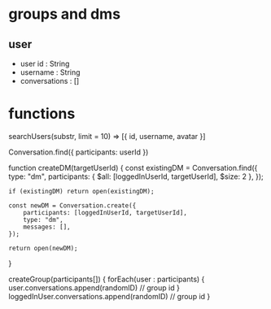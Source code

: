 # groups and dms

<!-- ## groups

- set of users
- array of messages
- group id
- group name

## dms

- two users
- array of messages -->

<!-- ## conversation

- users
- conversation id
- array of messages
- group name (nullable)
- createdAt (nullable) -->

## user

- user id : String
- username : String
- conversations : []

# functions

<!-- search(substr) => matchingUsernames[] -->
searchUsers(substr, limit = 10) => [{ id, username, avatar }]

Conversation.find({ participants: userId })

<!-- createDM(user) {
    if (find(loggedInUser + user))
    {
        // conversation already exists
        open conversation
    } else {
        user.conversations.append(loggedInUser + user) // dm id 
        loggedInUser.conversations.append(loggedInUser + user) // dm id 
    }
} -->

function createDM(targetUserId) {
    const existingDM = Conversation.find({
        type: "dm",
        participants: { $all: [loggedInUserId, targetUserId], $size: 2 },
    });

    if (existingDM) return open(existingDM);
    
    const newDM = Conversation.create({
        participants: [loggedInUserId, targetUserId],
        type: "dm",
        messages: [],
    });

    return open(newDM);
}


createGroup(participants[]) {
    forEach(user : participants)
    {
        user.conversations.append(randomID) // group id
    }
    loggedInUser.conversations.append(randomID) // group id
}
 